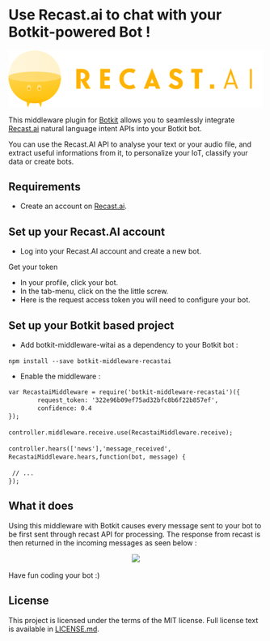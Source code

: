 # Use Recast.ai to chat with your Botkit-powered Bot ! 

<p align="center">
	<img src="images/logo-inline.png">
</p>


This middleware plugin for [Botkit](https://github.com/howdyai/botkit) allows you to seamlessly integrate [Recast.ai](https://recast.ai) natural language intent APIs into your Botkit bot.

You can use the Recast.AI API to analyse your text or your audio file, and extract useful informations from it, to personalize your IoT, classify your data or create bots.

## Requirements

- Create an account on [Recast.ai](https://recast.ai).

## Set up your Recast.AI account

- Log into your Recast.AI account and create a new bot.

Get your token

- In your profile, click your bot.
- In the tab-menu, click on the the little screw.
- Here is the request access token you will need to configure your bot.

## Set up your Botkit based project

- Add botkit-middleware-witai as a dependency to your Botkit bot :

```npm install --save botkit-middleware-recastai```

- Enable the middleware :
 
```
var RecastaiMiddleware = require('botkit-middleware-recastai')({
        request_token: '322e96b09ef75ad32bfc8b6f22b857ef',
        confidence: 0.4
});

controller.middleware.receive.use(RecastaiMiddleware.receive);

controller.hears(['news'],'message_received', RecastaiMiddleware.hears,function(bot, message) {

 // ...
});
```

## What it does


Using this middleware with Botkit causes every message sent to your bot to be first sent through recast API for processing. The response from recast is then returned in the incoming messages as seen below :

<p align="center">
	<img src="images/recast-ai-console.png">
</p>


Have fun coding your bot :)

## License

This project is licensed under the terms of the MIT license. Full license text is available in [LICENSE.md]((LICENSE.md)).   

